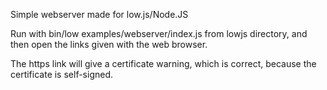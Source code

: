 Simple webserver made for low.js/Node.JS

Run with bin/low examples/webserver/index.js from lowjs directory,
and then open the links given with the web browser.

The https link will give a certificate warning, which is correct, because
the certificate is self-signed.
